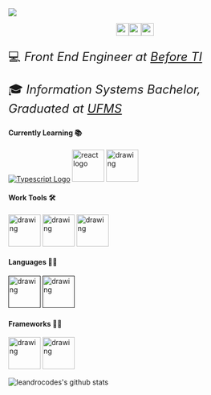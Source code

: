 

 <img align='center' src="https://i.imgur.com/CM7yzrM.png">

<p style="display: flex; justify-content: center; width: 100%"><a href="https://www.twitter.com/leandrovianam"><img src="https://img.shields.io/badge/twitter-%231DA1F2.svg?&style=for-the-badge&logo=twitter&logoColor=white" height=25></a> <a href="https://www.linkedin.com/in/leandro-viana-45a1a9168/"><img src="https://img.shields.io/badge/linkedin-%230077B5.svg?&style=for-the-badge&logo=linkedin&logoColor=white" height=25></a> <a href="https://www.instagram.com/leandrovianam/"><img src="https://img.shields.io/badge/instagram-%23E4405F.svg?&style=for-the-badge&logo=instagram&logoColor=white" height=25></a>
</p>

<p style="font-size: 24px">💻<em> Front End Engineer at <a href="http://www.before.com.br">Before TI</em></a> <p>
<p style="font-size: 24px">🎓<em> Information Systems Bachelor, Graduated at <a href="https://www.ufms.br">UFMS</a>
</em></p>


#### Currently Learning 📚
[![Typescript Logo](https://cdn.iconscout.com/icon/free/png-64/typescript-1-1175078.png)](https://www.typescriptlang.org/)
[<img src="https://iconape.com/wp-content/png_logo_vector/react-2.png" alt="react logo" width="64" />](https://reactjs.org/)
[<img src="https://d2eip9sf3oo6c2.cloudfront.net/tags/images/000/001/034/square_256/graphqllogo.png" alt="drawing" width="64" />](https://graphql.org/)

#### Work  Tools 🛠️
[<img src="https://upload.wikimedia.org/wikipedia/commons/thumb/9/9a/Visual_Studio_Code_1.35_icon.svg/1024px-Visual_Studio_Code_1.35_icon.svg.png" alt="drawing" width="64" />](https://code.visualstudio.com/)
[<img src="https://icons.iconarchive.com/icons/papirus-team/papirus-apps/512/insomnia-icon.png" alt="drawing" width="64" />](https://insomnia.rest/)
[<img src="https://avatars3.githubusercontent.com/u/53234021?s=400&v=4" alt="drawing" width="64" />](https://www.beekeeperstudio.io/)

#### Languages 👨‍💻
[<img src="https://upload.wikimedia.org/wikipedia/commons/thumb/9/99/Unofficial_JavaScript_logo_2.svg/1024px-Unofficial_JavaScript_logo_2.svg.png" alt="drawing" width="64" />]()
[<img src="https://sass-lang.com/assets/img/styleguide/seal-color-aef0354c.png" alt="drawing" width="64" />]()


#### Frameworks 👨‍💻
[<img src="https://upload.wikimedia.org/wikipedia/commons/thumb/9/95/Vue.js_Logo_2.svg/1184px-Vue.js_Logo_2.svg.png" alt="drawing" width="64" />](https://vuejs.org/)
[<img src="https://seeklogo.com/images/A/apollo-logo-DC7DD3C444-seeklogo.com.png" alt="drawing" width="64" />](https://www.apollographql.com/docs/apollo-server/)

![leandrocodes's github stats](https://github-readme-stats.vercel.app/api?username=leandrocodes&hide=contribs,issues&show_icons=true&line_height=21&theme=graywhite)

